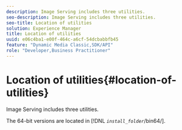 ```yaml
---
description: Image Serving includes three utilities.
seo-description: Image Serving includes three utilities.
seo-title: Location of utilities
solution: Experience Manager
title: Location of utilities
uuid: e06c4ba1-e00f-464c-a6cf-54dcbabbfb45
feature: "Dynamic Media Classic,SDK/API"
role: "Developer,Business Practitioner"
---
```


# Location of utilities{#location-of-utilities}

Image Serving includes three utilities.

The 64-bit versions are located in [!DNL *`install_folder`*/bin64/]. 
